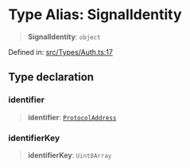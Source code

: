 # Type Alias: SignalIdentity

> **SignalIdentity**: `object`

Defined in: [src/Types/Auth.ts:17](https://github.com/Fokusdotid/Baileys/blob/f4c7971f59af0b012f8de667e7a21ae12f7bbf19/src/Types/Auth.ts#L17)

## Type declaration

### identifier

> **identifier**: [`ProtocolAddress`](ProtocolAddress.md)

### identifierKey

> **identifierKey**: `Uint8Array`
